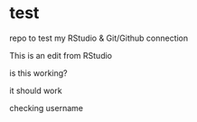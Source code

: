 # test

repo to test my RStudio &amp; Git/Github connection

This is an edit from RStudio

is this working?

it should work

checking username